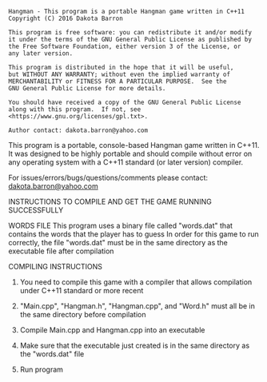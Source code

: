     Hangman - This program is a portable Hangman game written in C++11
    Copyright (C) 2016 Dakota Barron

    This program is free software: you can redistribute it and/or modify
    it under the terms of the GNU General Public License as published by
    the Free Software Foundation, either version 3 of the License, or
    any later version.

    This program is distributed in the hope that it will be useful,
    but WITHOUT ANY WARRANTY; without even the implied warranty of
    MERCHANTABILITY or FITNESS FOR A PARTICULAR PURPOSE.  See the
    GNU General Public License for more details.

    You should have received a copy of the GNU General Public License
    along with this program.  If not, see <https://www.gnu.org/licenses/gpl.txt>.

    Author contact: dakota.barron@yahoo.com

This program is a portable, console-based Hangman game written in C++11.
It was designed to be highly portable and should compile without error on any operating system with a C++11 standard (or later version) compiler.

For issues/errors/bugs/questions/comments please contact: dakota.barron@yahoo.com

INSTRUCTIONS TO COMPILE AND GET THE GAME RUNNING SUCCESSFULLY

WORDS FILE
This program uses a binary file called "words.dat" that contains the words that the player has to guess
In order for this game to run correctly, the file "words.dat" must be in the same directory as the executable file after compilation

COMPILING INSTRUCTIONS
1.	You need to compile this game with a compiler that allows compilation under C++11 standard or more recent

2.	"Main.cpp", "Hangman.h", "Hangman.cpp", and "Word.h" must all be in the same directory before compilation

3.	Compile Main.cpp and Hangman.cpp into an executable

4.	Make sure that the executable just created is in the same directory as the "words.dat" file

5.	Run program
